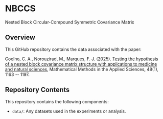 # NBCCS
Nested Block Circular-Compound Symmetric Covariance Matrix

## Overview

This GitHub repository contains the data associated with the paper:

Coelho, C. A., Norouzirad, M., Marques, F. J. (2025). [Testing the hypothesis of a nested block covariance matrix structure with applications to medicine and natural sciences](https://onlinelibrary.wiley.com/doi/10.1002/mma.10377), Mathematical Methods in the Applied Sciences, 48(1), 1163 -- 1197.

## Repository Contents

This repository contains the following components:

- `data/`: Any datasets used in the experiments or analysis.

